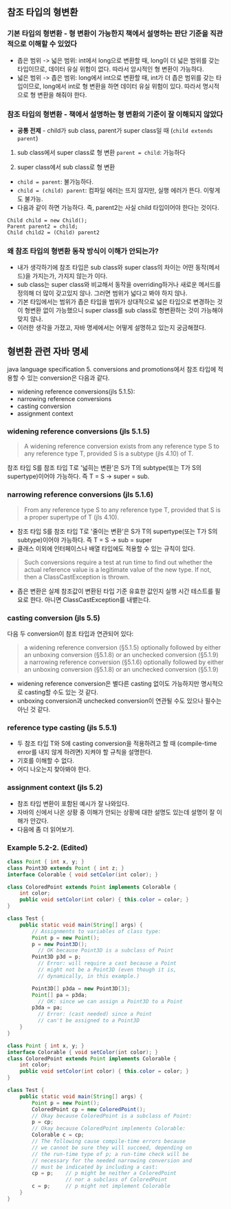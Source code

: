 ## 참조 타입의 형변환

### 기본 타입의 형변환 - 형 변환이 가능한지 책에서 설명하는 판단 기준을 직관적으로 이해할 수 있었다
* 좁은 범위 -> 넓은 범위: int에서 long으로 변환할 때, long이 더 넓은 범위를 갖는 타입이므로, 데이터 유실 위험이 없다. 따라서 암시적인 형 변환이 가능하다.
* 넓은 범위 -> 좁은 범위: long에서 int으로 변환할 때, int가 더 좁은 범위를 갖는 타입이므로, long에서 int로 형 변환을 하면 데이터 유실 위험이 있다. 따라서 명시적으로 형 변환을 해줘야 한다.

### 참조 타입의 형변환 - 책에서 설명하는 형 변환의 기준이 잘 이해되지 않았다

* **공통 전제** - child가 sub class, parent가 super class일 때 (`child extends parent`)

1. sub class에서 super class로 형 변환
`parent = child`: 가능하다

2. super class에서 sub class로 형 변환<br>
* `child = parent`: 불가능하다.<br>
* `child = (child) parent`: 컴파일 에러는 뜨지 않지만, 실행 에러가 뜬다. 이렇게도 불가능.<br>
* 다음과 같이 하면 가능하다. 즉, parent2는 사실 child 타입이어야 한다는 것이다.<br>
```
Child child = new Child();
Parent parent2 = child;
Child child2 = (Child) parent2
```

### 왜 참조 타입의 형변환 동작 방식이 이해가 안되는가?
* 내가 생각하기에 참조 타입은 sub class와 super class의 차이는 어떤 동작(메서드)을 가지는가, 가지지 않는가 이다.<br>
* sub class는 super class와 비교해서 동작을 overriding하거나 새로운 메서드를 정의해 더 많이 갖고있지 않나. 그러면 범위가 넓다고 봐야 하지 않나.<br>
* 기본 타입에서는 범위가 좁은 타입을 범위가 상대적으로 넓은 타입으로 변경하는 것이 형변환 없이 가능했으니 super class를 sub class로 형변환하는 것이 가능해야 맞지 않나.<br>
* 이러한 생각을 가졌고, 자바 명세에서는 어떻게 설명하고 있는지 궁금해졌다.<br>


## 형변환 관련 자바 명세
java language specification 5. conversions and promotions에서 참조 타입에 적용할 수 있는 conversion은 다음과 같다.<br>
* widening reference conversions(jls 5.1.5): 
* narrowing reference conversions
* casting conversion
* assignment context

### widening reference conversions (jls 5.1.5)
> A widening reference conversion exists from any reference type S to any reference type T, provided S is a subtype (jls 4.10) of T.<br>

참조 타입 S를 참조 타입 T로 '넓히는 변환'은 S가 T의 subtype(또는 T가 S의 supertype)이어야 가능하다. 즉 T = S -> super = sub.<br>

### narrowing reference conversions (jls 5.1.6)
> From any reference type S to any reference type T, provided that S is a proper supertype of T (jls 4.10).<br>

* 참조 타입 S를 참조 타입 T로 '줄이는 변환'은 S가 T의 supertype(또는 T가 S의 subtype)이어야 가능하다. 즉 T = S -> sub = super<br>
* 클래스 이외에 인터페이스나 배열 타입에도 적용할 수 있는 규칙이 있다.<br>

> Such conversions require a test at run time to find out whether the actual reference value is a legitimate value of the new type. If not, then a ClassCastException is thrown.<br>

* 좁은 변환은 실제 참조값이 변환된 타입 기준 유효한 값인지 실행 시간 테스트를 필요로 한다. 아니면 ClassCastException를 내뱉는다.

### casting conversion (jls 5.5)
다음 두 conversion이 참조 타입과 연관되어 있다:<br>

> a widening reference conversion (§5.1.5) optionally followed by either an unboxing conversion (§5.1.8) or an unchecked conversion (§5.1.9)<br>
> a narrowing reference conversion (§5.1.6) optionally followed by either an unboxing conversion (§5.1.8) or an unchecked conversion (§5.1.9)<br>

* widening reference conversion은 별다른 casting 없이도 가능하지만 명시적으로 casting할 수도 있는 것 같다.<br>
* unboxing conversion과 unchecked conversion이 연관될 수도 있으나 필수는 아닌 것 같다.<br>

### reference type casting (jls 5.5.1)
* 두 참조 타입 T와 S에 casting conversion을 적용하려고 할 때 (compile-time error를 내지 않게 하려면) 지켜야 할 규칙을 설명한다.
* 기호를 이해할 수 없다.
* 어디 나오는지 찾아봐야 한다.

### assignment context (jls 5.2)
* 참조 타입 변환이 포함된 예시가 잘 나와있다.
* 자바의 신에서 나온 상황 중 이해가 안되는 상황에 대한 설명도 있는데 설명이 잘 이해가 안갔다.
* 다음에 좀 더 읽어보기.

### Example 5.2-2. (Edited)

```java
class Point { int x, y; }
class Point3D extends Point { int z; }
interface Colorable { void setColor(int color); }

class ColoredPoint extends Point implements Colorable {
    int color;
    public void setColor(int color) { this.color = color; }
}

class Test {
    public static void main(String[] args) {
        // Assignments to variables of class type:
        Point p = new Point();
        p = new Point3D();
          // OK because Point3D is a subclass of Point
        Point3D p3d = p;
          // Error: will require a cast because a Point
          // might not be a Point3D (even though it is,
          // dynamically, in this example.)

        Point3D[] p3da = new Point3D[3];
        Point[] pa = p3da;
          // OK: since we can assign a Point3D to a Point
        p3da = pa;
          // Error: (cast needed) since a Point
          // can't be assigned to a Point3D
    }
}
```

```java
class Point { int x, y; }
interface Colorable { void setColor(int color); }
class ColoredPoint extends Point implements Colorable {
    int color;
    public void setColor(int color) { this.color = color; }
}

class Test {
    public static void main(String[] args) {
        Point p = new Point();
        ColoredPoint cp = new ColoredPoint();
        // Okay because ColoredPoint is a subclass of Point:
        p = cp;
        // Okay because ColoredPoint implements Colorable:
        Colorable c = cp;
        // The following cause compile-time errors because
        // we cannot be sure they will succeed, depending on
        // the run-time type of p; a run-time check will be
        // necessary for the needed narrowing conversion and
        // must be indicated by including a cast:
        cp = p;    // p might be neither a ColoredPoint
                   // nor a subclass of ColoredPoint
        c = p;     // p might not implement Colorable
    }
}
```
